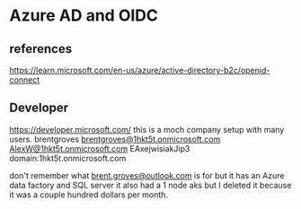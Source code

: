 # Azure AD and OIDC

## references

<https://learn.microsoft.com/en-us/azure/active-directory-b2c/openid-connect>

## Developer

<https://developer.microsoft.com/>
this is a moch company setup with many users.
brentgroves
<brentgroves@1hkt5t.onmicrosoft.com>
<AlexW@1hkt5t.onmicrosoft.com>
EAxejwisiakJip3
domain:1hkt5t.onmicrosoft.com

don't remember what <brent.groves@outlook.com> is for
but it has an Azure data factory and SQL server it also had a 1 node aks but I deleted it because it was a couple hundred dollars per month.

